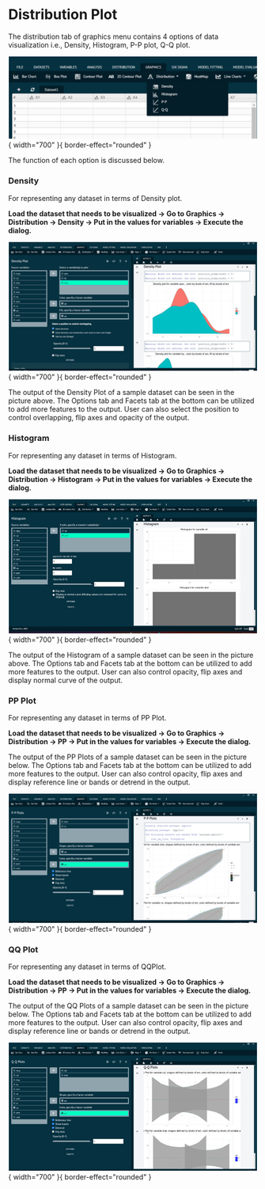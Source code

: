 # Distribution Plot

The distribution tab of graphics menu contains 4 options of data visualization i.e., Density, Histogram, P-P plot, Q-Q plot.

![alt text](screenshots/image171.png){ width="700" }{ border-effect="rounded" }

The function of each option is discussed below.

### Density

For representing any dataset in terms of Density plot.

__Load the dataset that needs to be visualized -> Go to Graphics -> Distribution -> Density -> Put in the values for variables -> Execute the dialog.__

![alt text](screenshots/image172.png){ width="700" }{ border-effect="rounded" }

The output of the Density Plot of a sample dataset can be seen in the picture above. The Options tab and Facets tab at the bottom can be utilized to add more features to the output. User can also select the position to control overlapping, flip axes and opacity of the output.

### Histogram

For representing any dataset in terms of Histogram.

__Load the dataset that needs to be visualized -> Go to Graphics -> Distribution -> Histogram -> Put in the values for variables -> Execute the dialog.__

![alt text](screenshots/image173.png){ width="700" }{ border-effect="rounded" }

The output of the Histogram of a sample dataset can be seen in the picture above. The Options tab and Facets tab at the bottom can be utilized to add more features to the output. User can also control opacity, flip axes and display normal curve of the output.

### PP Plot

For representing any dataset in terms of PP Plot.

__Load the dataset that needs to be visualized -> Go to Graphics -> Distribution -> PP -> Put in the values for variables -> Execute the dialog.__

The output of the PP Plots of a sample dataset can be seen in the picture below. The Options tab and Facets tab at the bottom can be utilized to add more features to the output. User can also control opacity, flip axes and display reference line or bands or detrend in the output.

![alt text](screenshots/image174.png){ width="700" }{ border-effect="rounded" }

### QQ Plot

For representing any dataset in terms of QQPlot.

__Load the dataset that needs to be visualized -> Go to Graphics -> Distribution -> PP -> Put in the values for variables -> Execute the dialog.__

The output of the QQ Plots of a sample dataset can be seen in the picture below. The Options tab and Facets tab at the bottom can be utilized to add more features to the output. User can also control opacity, flip axes and display reference line or bands or detrend in the output.

![alt text](screenshots/image175.png){ width="700" }{ border-effect="rounded" }
